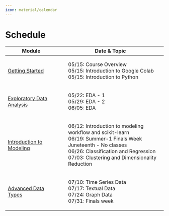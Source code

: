 ```yaml
---
icon: material/calendar
---
```


# Schedule

<table>
  <thead>
    <tr>
      <th >Module </th>
      <th >Date & Topic</th>
    </tr>
  </thead>
  <tbody>
    <tr>
        <td>
            <a href="/getting-started">Getting Started</a> 
        </td>
        <td>
            <ul style="list-style-type: none">
                <li> 05/15: Course Overview</li>
                <li> 05/15: Introduction to Google Colab</li>
                <li> 05/15: Introduction to Python</li>
            </ul>
        </td>
    </tr>
    <tr>
        <td>
            <a href="/eda">Exploratory Data Analysis</a> 
        </td>
        <td>
            <ul style="list-style-type: none">
                <li>05/22: EDA - 1</li>
                <li>05/29: EDA - 2</li>
                <li>06/05: EDA</li>
            </ul>
        </td>
    </tr>
    <tr>
        <td>
            <a href="/modeling">Introduction to Modeling</a> 
        </td>
        <td>
            <ul style="list-style-type: none">
                <li>06/12: Introduction to modeling workflow and scikit-learn</li>
                <li>06/19: Summer-1 Finals Week Juneteenth - No classes</li>
                <li>06/26: Classification and Regression</li>
                <li>07/03: Clustering and Dimensionality Reduction</li>
            </ul>
        </td>
    </tr>
    <tr>
        <td>
            <a href="/adv-data-types">Advanced Data Types</a> 
        </td>
        <td>
            <ul style="list-style-type: none">
                <li>07/10: Time Series Data</li>
                <li>07/17: Textual Data</li>
                <li>07/24: Graph Data</li>
                <li>07/31: Finals week</li>
            </ul></td>
    </tr>
  </tbody>
</table>

